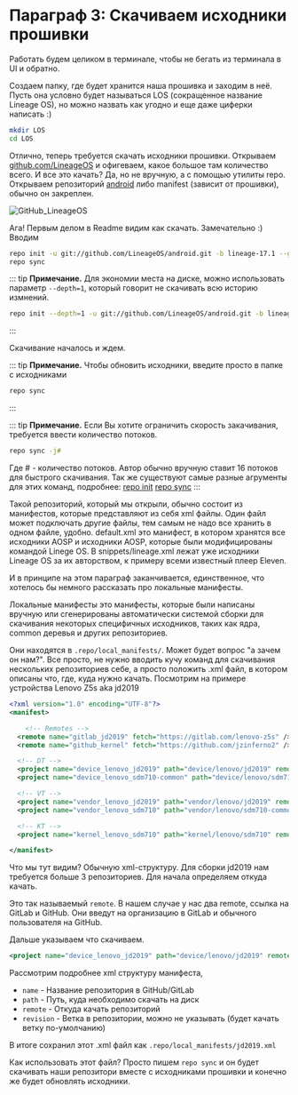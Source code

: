 # Параграф 3: Скачиваем исходники прошивки

Работать будем целиком в терминале, чтобы не бегать из терминала в UI и обратно.

Создаем папку, где будет хранится наша прошивка и заходим в неё. Пусть она условно будет называться LOS (сокращенное название Lineage OS), но можно назвать как угодно и еще даже циферки написать :)

```bash
mkdir LOS
cd LOS
```

Отлично, теперь требуется скачать исходники прошивки. Открываем [github.com/LineageOS](https://github.com/LineageOS) и офигеваем, какое большое там количество всего. И все это качать? Да, но не вручную, а с помощью утилиты repo. Открываем репозиторий [android](https://github.com/LineageOS/android) либо manifest (зависит от прошивки), обычно он закреплен.

![GitHub_LineageOS](/Chapter1/GitHub_LineageOS.png)

Ага! Первым делом в Readme видим как скачать. Замечательно :) Вводим

```bash
repo init -u git://github.com/LineageOS/android.git -b lineage-17.1 --git-lfs
repo sync
```

::: tip **Примечание.**
Для экономии места на диске, можно использовать параметр ```--depth=1```, который говорит не скачивать всю историю измнений.
```bash
repo init --depth=1 -u git://github.com/LineageOS/android.git -b lineage-17.1 --git-lfs
```
:::

Скачивание началось и ждем.

::: tip **Примечание.**
Чтобы обновить исходники, введите просто в папке с исходниками
```bash
repo sync
```
:::

::: tip **Примечание.**
Если Вы хотите ограничить скорость закачивания, требуется ввести количество потоков.

```bash
repo sync -j#
```
Где # - количество потоков. Автор обычно вручную ставит 16 потоков для быстрого скачивания. Так же существуют самые разные агрументы для этих команд, подробнее: [repo init](https://git-repo.info/en/docs/multi-repos/git-repo-init/) [repo sync](https://git-repo.info/en/docs/multi-repos/git-repo-sync/)
:::

Такой репозиторий, который мы открыли, обычно состоит из манифестов, которые представляют из себя xml файлы. Один файл может подключать другие файлы, тем самым не надо все хранить в одном файле, удобно. default.xml это манифест, в котором хранятся все исходники AOSP и исходники AOSP, которые были модифицированы командой Linege OS. В snippets/lineage.xml лежат уже исходники Lineage OS за их авторством, к примеру всеми известный плеер Eleven.

И в принципе на этом параграф заканчивается, единственное, что хотелось бы немного рассказать про локальные манифесты.

Локальные манифесты это манифесты, которые были написаны вручную или сгенерированы автоматически системой сборки для скачивания некоторых специфичных исходников, таких как ядра, common деревья и других репозиториев.

Они находятся в `.repo/local_manifests/`. Может будет вопрос "а зачем он нам?". Все просто, не нужно вводить кучу команд для скачивания нескольких репозиториев себе, а просто положить .xml файл, в котором описаны что, где, куда нужно качать. Посмотрим на примере устройства Lenovo Z5s aka jd2019

```xml
<?xml version="1.0" encoding="UTF-8"?>
<manifest>

    <!-- Remotes -->
  <remote name="gitlab_jd2019" fetch="https://gitlab.com/lenovo-z5s" />
  <remote name="github_kernel" fetch="https://github.com/jzinferno2" />

  <!-- DT -->
  <project name="device_lenovo_jd2019" path="device/lenovo/jd2019" remote="gitlab_jd2019" revision="thirteen" />
  <project name="device_lenovo_sdm710-common" path="device/lenovo/sdm710-common" remote="gitlab_jd2019" revision="thirteen/stable" />

  <!-- VT -->
  <project name="vendor_lenovo_jd2019" path="vendor/lenovo/jd2019" remote="gitlab_jd2019" revision="twelve" />
  <project name="vendor_lenovo_sdm710" path="vendor/lenovo/sdm710-common" remote="gitlab_jd2019" revision="thirteen" />

  <!-- KT -->
  <project name="kernel_lenovo_sdm710" path="kernel/lenovo/sdm710" remote="github_kernel" revision="thirteen" />

</manifest>
```

Что мы тут видим? Обычную xml-структуру. Для сборки jd2019 нам требуется больше 3 репозиториев. Для начала определяем откуда качать. 

Это так называемый `remote`. В нашем случае у нас два remote, ссылка на GitLab и GitHub.
Они введут на организацию в GitLab и обычного пользователя на GitHub. 

Дальше указываем что скачиваем.
```xml
<project name="device_lenovo_jd2019" path="device/lenovo/jd2019" remote="gitlab_jd2019" revision="thirteen" />
```

Рассмотрим подробнее xml структуру манифеста,

* `name` - Название репозитория в GitHub/GitLab
* `path` - Путь, куда необходимо скачать на диск
* `remote` - Откуда качать репозиторий
* `revision` - Ветка в репозитории, можно не указывать (будет качать ветку по-умолчанию)

В итоге сохранил этот .xml файл как `.repo/local_manifests/jd2019.xml`

Как использовать этот файл? Просто пишем `repo sync` и он будет скачивать наши репозитори вместе с исходниками прошивки и конечно же будет обновлять исходники.
